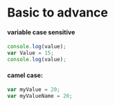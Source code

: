 # Basic to advance
#### variable case sensitive 
```javascript
console.log(value);
var Value = 15;
console.log(value);
```

#### camel case:
```javascript
var myValue = 20;
var myValueName = 20;
```